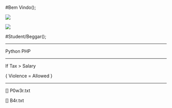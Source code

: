 #Bem Vindo();

![](https://media1.tenor.com/images/43bf46fd55c79fd2751778ee88be3b20/tenor.gif?itemid=7315148)

![](https://media.giphy.com/media/EaEWuES5SDSpcnOlRt/giphy.gif)

#Student/Beggar();
______________
Python
PHP
______________

If Tax > Salary

{
Violence = Allowed
}
_________________

[] P0w3r.txt

[] B4r.txt
